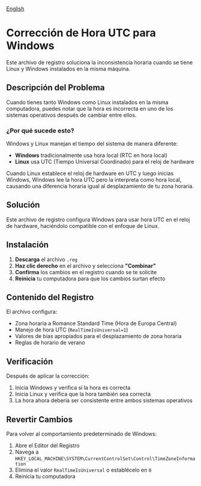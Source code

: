 [English](README.md)

# Corrección de Hora UTC para Windows

Este archivo de registro soluciona la inconsistencia horaria cuando se tiene Linux y Windows instalados en la misma máquina.

## Descripción del Problema

Cuando tienes tanto Windows como Linux instalados en la misma computadora, puedes notar que la hora es incorrecta en uno de los sistemas operativos después de cambiar entre ellos.

### ¿Por qué sucede esto?

Windows y Linux manejan el tiempo del sistema de manera diferente:

- **Windows** tradicionalmente usa hora local (RTC en hora local)
- **Linux** usa UTC (Tiempo Universal Coordinado) para el reloj de hardware

Cuando Linux establece el reloj de hardware en UTC y luego inicias Windows, Windows lee la hora UTC pero la interpreta como hora local, causando una diferencia horaria igual al desplazamiento de tu zona horaria.

## Solución

Este archivo de registro configura Windows para usar hora UTC en el reloj de hardware, haciéndolo compatible con el enfoque de Linux.

## Instalación

1. **Descarga** el archivo `.reg`
2. **Haz clic derecho** en el archivo y selecciona **"Combinar"**
3. **Confirma** los cambios en el registro cuando se te solicite
4. **Reinicia** tu computadora para que los cambios surtan efecto

## Contenido del Registro

El archivo configura:

- Zona horaria a Romance Standard Time (Hora de Europa Central)
- Manejo de hora UTC (`RealTimeIsUniversal=1`)
- Valores de bias apropiados para el desplazamiento de zona horaria
- Reglas de horario de verano

## Verificación

Después de aplicar la corrección:

1. Inicia Windows y verifica si la hora es correcta
2. Inicia Linux y verifica que la hora también sea correcta
3. La hora ahora debería ser consistente entre ambos sistemas operativos

## Revertir Cambios

Para volver al comportamiento predeterminado de Windows:

1. Abre el Editor del Registro
2. Navega a `HKEY_LOCAL_MACHINE\SYSTEM\CurrentControlSet\Control\TimeZoneInformation`
3. Elimina el valor `RealTimeIsUniversal` o establécelo en `0`
4. Reinicia tu computadora
